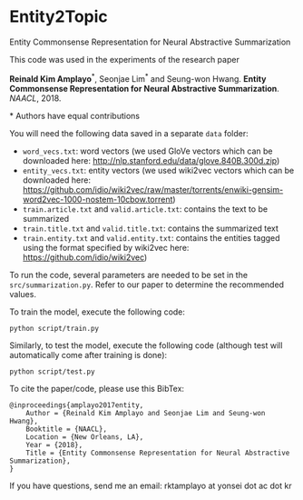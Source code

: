 # Entity2Topic
Entity Commonsense Representation for Neural Abstractive Summarization

This code was used in the experiments of the research paper

**Reinald Kim Amplayo**<sup>\*</sup>, Seonjae Lim<sup>\*</sup> and Seung-won Hwang. **Entity Commonsense Representation for Neural Abstractive Summarization**. _NAACL_, 2018.

\* Authors have equal contributions

You will need the following data saved in a separate `data` folder:
- `word_vecs.txt`: word vectors (we used GloVe vectors which can be downloaded here: http://nlp.stanford.edu/data/glove.840B.300d.zip)
- `entity_vecs.txt`: entity vectors (we used wiki2vec vectors which can be downloaded here: https://github.com/idio/wiki2vec/raw/master/torrents/enwiki-gensim-word2vec-1000-nostem-10cbow.torrent)
- `train.article.txt` and `valid.article.txt`: contains the text to be summarized
- `train.title.txt` and `valid.title.txt`: contains the summarized text
- `train.entity.txt` and `valid.entity.txt`: contains the entities tagged using the format specified by wiki2vec here: https://github.com/idio/wiki2vec)

To run the code, several parameters are needed to be set in the `src/summarization.py`. Refer to our paper to determine the recommended values.

To train the model, execute the following code:

`python script/train.py`

Similarly, to test the model, execute the following code (although test will automatically come after training is done):

`python script/test.py`

To cite the paper/code, please use this BibTex:

```
@inproceedings{amplayo2017entity,
	Author = {Reinald Kim Amplayo and Seonjae Lim and Seung-won Hwang},
	Booktitle = {NAACL},
	Location = {New Orleans, LA},
	Year = {2018},
	Title = {Entity Commonsense Representation for Neural Abstractive Summarization},
}
```

If you have questions, send me an email: rktamplayo at yonsei dot ac dot kr